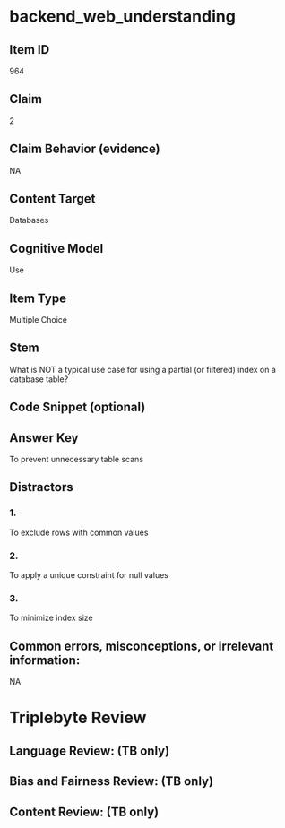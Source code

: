 # backend_web_understanding

## Item ID
964

## Claim
2

## Claim Behavior (evidence)
NA

## Content Target
Databases

## Cognitive Model
Use

## Item Type
Multiple Choice

## Stem
What is NOT a typical use case for using a partial (or filtered) index on a database table?

## Code Snippet (optional)


## Answer Key
To prevent unnecessary table scans

## Distractors

### 1.
To exclude rows with common values

### 2.
To apply a unique constraint for null values

### 3.
To minimize index size

## Common errors, misconceptions, or irrelevant information:
NA

# Triplebyte Review


## Language Review: (TB only)


## Bias and Fairness Review: (TB only)


## Content Review: (TB only)

